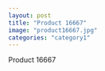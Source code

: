```yaml
---
layout: post
title: "Product 16667"
image: "product16667.jpg"
categories: "category1"
---
```

Product 16667
